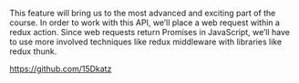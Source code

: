 This feature will bring us to the most advanced and exciting part of the course. 
In order to work with this API, we’ll place a web request within a redux action. 
Since web requests return Promises in JavaScript, we’ll have to use more involved techniques 
like redux middleware with libraries like redux thunk.


https://github.com/15Dkatz
